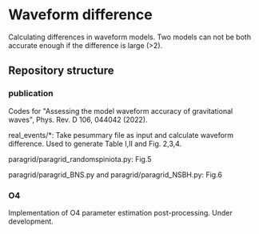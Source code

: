 # Waveform difference

Calculating differences in waveform models. Two models can not be both accurate enough if the difference is large (>2).

## Repository structure

### publication

Codes for "Assessing the model waveform accuracy of gravitational waves", Phys. Rev. D 106, 044042 (2022).

real_events/*: Take pesummary file as input and calculate waveform difference. Used to generate Table I,II and Fig. 2,3,4.

paragrid/paragrid_randomspiniota.py: Fig.5

paragrid/paragrid_BNS.py and paragrid/paragrid_NSBH.py: Fig.6

### O4

Implementation of O4 parameter estimation post-processing. Under development.


